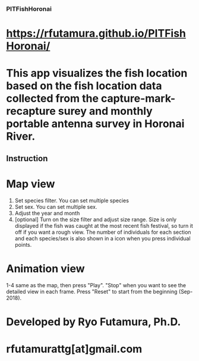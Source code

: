### PITFishHoronai
# https://rfutamura.github.io/PITFishHoronai/
# This app visualizes the fish location based on the fish location data collected from the capture-mark-recapture surey and monthly portable antenna survey in Horonai River.

## Instruction
# Map view
1. Set species filter. You can set multiple species
2. Set sex. You can set multiple sex.
3. Adjust the year and month
4. [optional] Tu​rn on the size filter and adjust size range.​ Size is only displayed if the fish was caught at the most recent fish festival, so turn it off if you want a rough view.
The number of individuals for each section and each species​/sex is also shown in a icon when you press individual points.

# Animation view
1-4 ​same as the map, ​then press "Play​".  "Stop​"  ​when you want to see the detailed view in each frame. ​Press "Reset​" to start from the beginning​ (Sep-2018).
​


# Developed by Ryo Futamura, Ph.D. 
# rfutamurattg[at]gmail.com
